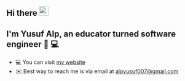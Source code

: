 ## Hi there <img src="https://raw.githubusercontent.com/iampavangandhi/iampavangandhi/master/gifs/Hi.gif" width="25px">

## I'm Yusuf Alp, an educator turned software engineer 📖 💻

- 💻 You can visit [my website](https://yusufalp.github.io/onepage) 
- ✉️ Best way to reach me is via email at [alpyusuf007@gmail.com](alpyusuf007@gmail.com)

<!--
**yusufalp/yusufalp** is a ✨ _special_ ✨ repository because its `README.md` (this file) appears on your GitHub profile.

Here are some ideas to get you started:

- 🔭 I’m currently working on ...
- 🌱 I’m currently learning ...
- 👯 I’m looking to collaborate on ...
- 🤔 I’m looking for help with ...
- 💬 Ask me about ...
- 📫 How to reach me: ...
- 😄 Pronouns: ...
- ⚡ Fun fact: ...
-->
